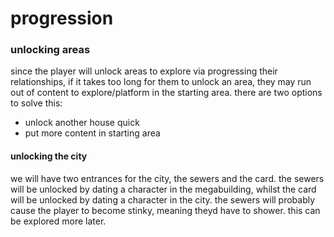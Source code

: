 # progression

### unlocking areas
since the player will unlock areas to explore via progressing their relationships, if it takes too long for them to unlock an area, they may run out of content to explore/platform in the starting area. there are two options to solve this:
- unlock another house quick
- put more content in starting area

#### unlocking the city
we will have two entrances for the city, the sewers and the card. the sewers will be unlocked by dating a character in the megabuilding, whilst the card will be unlocked by dating a character in the city. the sewers will probably cause the player to become stinky, meaning theyd have to shower. this can be explored more later.